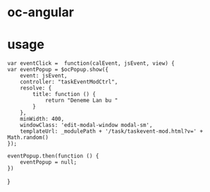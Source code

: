 # oc-angular 


# usage 
    var eventClick =  function(calEvent, jsEvent, view) {
    var eventPopup = $ocPopup.show({
        event: jsEvent,
        controller: "taskEventModCtrl",
        resolve: {
            title: function () {
                return "Deneme Lan bu "
            }
        },
        minWidth: 400,
        windowClass: 'edit-modal-window modal-sm',
        templateUrl: _modulePath + '/task/taskevent-mod.html?v=' + Math.random()
    });

    eventPopup.then(function () {
        eventPopup = null;
    })
}
